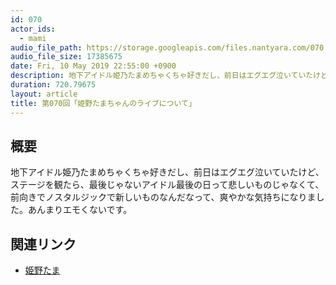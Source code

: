 ```yaml
---
id: 070
actor_ids:
  - mami
audio_file_path: https://storage.googleapis.com/files.nantyara.com/070.mp3
audio_file_size: 17385675
date: Fri, 10 May 2019 22:55:00 +0900
description: 地下アイドル姫乃たまめちゃくちゃ好きだし、前日はエグエグ泣いていたけど、ステージを観たら、最後じゃないアイドル最後の日って悲しいものじゃなくて、前向きでノスタルジックで新しいものなんだなって、爽やかな気持ちになりました。あんまりエモくないです。
duration: 720.79675
layout: article
title: 第070回「姫野たまちゃんのライブについて」
---
```

## 概要

地下アイドル姫乃たまめちゃくちゃ好きだし、前日はエグエグ泣いていたけど、ステージを観たら、最後じゃないアイドル最後の日って悲しいものじゃなくて、前向きでノスタルジックで新しいものなんだなって、爽やかな気持ちになりました。あんまりエモくないです。

## 関連リンク

* [姫野たま](https://twitter.com/himeeeno)
